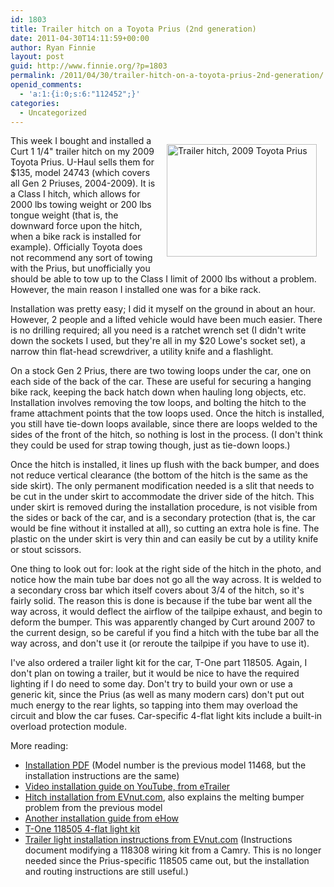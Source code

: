 ```yaml
---
id: 1803
title: Trailer hitch on a Toyota Prius (2nd generation)
date: 2011-04-30T14:11:59+00:00
author: Ryan Finnie
layout: post
guid: http://www.finnie.org/?p=1803
permalink: /2011/04/30/trailer-hitch-on-a-toyota-prius-2nd-generation/
openid_comments:
  - 'a:1:{i:0;s:6:"112452";}'
categories:
  - Uncategorized
---
```

<a href="http://www.flickr.com/photos/fo0bar/5673572604/" title="Trailer hitch, 2009 Toyota Prius by Ryan Finnie, on Flickr" style="float: right; margin: 1em;"><img src="http://farm6.static.flickr.com/5268/5673572604_d6180e939e_m.jpg" width="240" height="180" alt="Trailer hitch, 2009 Toyota Prius" /></a>This week I bought and installed a Curt 1 1/4" trailer hitch on my 2009 Toyota Prius. U-Haul sells them for $135, model 24743 (which covers all Gen 2 Priuses, 2004-2009). It is a Class I hitch, which allows for 2000 lbs towing weight or 200 lbs tongue weight (that is, the downward force upon the hitch, when a bike rack is installed for example). Officially Toyota does not recommend any sort of towing with the Prius, but unofficially you should be able to tow up to the Class I limit of 2000 lbs without a problem. However, the main reason I installed one was for a bike rack.

Installation was pretty easy; I did it myself on the ground in about an hour. However, 2 people and a lifted vehicle would have been much easier. There is no drilling required; all you need is a ratchet wrench set (I didn't write down the sockets I used, but they're all in my $20 Lowe's socket set), a narrow thin flat-head screwdriver, a utility knife and a flashlight.

On a stock Gen 2 Prius, there are two towing loops under the car, one on each side of the back of the car. These are useful for securing a hanging bike rack, keeping the back hatch down when hauling long objects, etc. Installation involves removing the tow loops, and bolting the hitch to the frame attachment points that the tow loops used. Once the hitch is installed, you still have tie-down loops available, since there are loops welded to the sides of the front of the hitch, so nothing is lost in the process. (I don't think they could be used for strap towing though, just as tie-down loops.)

Once the hitch is installed, it lines up flush with the back bumper, and does not reduce vertical clearance (the bottom of the hitch is the same as the side skirt). The only permanent modification needed is a slit that needs to be cut in the under skirt to accommodate the driver side of the hitch. This under skirt is removed during the installation procedure, is not visible from the sides or back of the car, and is a secondary protection (that is, the car would be fine without it installed at all), so cutting an extra hole is fine. The plastic on the under skirt is very thin and can easily be cut by a utility knife or stout scissors.

One thing to look out for: look at the right side of the hitch in the photo, and notice how the main tube bar does not go all the way across. It is welded to a secondary cross bar which itself covers about 3/4 of the hitch, so it's fairly solid. The reason this is done is because if the tube bar went all the way across, it would deflect the airflow of the tailpipe exhaust, and begin to deform the bumper. This was apparently changed by Curt around 2007 to the current design, so be careful if you find a hitch with the tube bar all the way across, and don't use it (or reroute the tailpipe if you have to use it).

I've also ordered a trailer light kit for the car, T-One part 118505. Again, I don't plan on towing a trailer, but it would be nice to have the required lighting if I do need to some day. Don't try to build your own or use a generic kit, since the Prius (as well as many modern cars) don't put out much energy to the rear lights, so tapping into them may overload the circuit and blow the car fuses. Car-specific 4-flat light kits include a built-in overload protection module.

More reading:

  * [Installation PDF](http://www.sigmaautomotive.com/jdm/prius/manual_ext-hitch.pdf) (Model number is the previous model 11468, but the installation instructions are the same)
  * [Video installation guide on YouTube, from eTrailer](http://www.youtube.com/watch?v=wock6ENTUgA)
  * [Hitch installation from EVnut.com](http://evnut.com/prius_hitch.htm), also explains the melting bumper problem from the previous model
  * [Another installation guide from eHow](http://www.ehow.com/how_2091017_hitch-toyota-prius-bike-rack.html)
  * [T-One 118505 4-flat light kit](http://www.redtrailers.com/ShowItem.asp?id=118505)
  * [Trailer light installation instructions from EVnut.com](http://evnut.com/prius_trailer_wiring.htm) (Instructions document modifying a 118308 wiring kit from a Camry. This is no longer needed since the Prius-specific 118505 came out, but the installation and routing instructions are still useful.)
